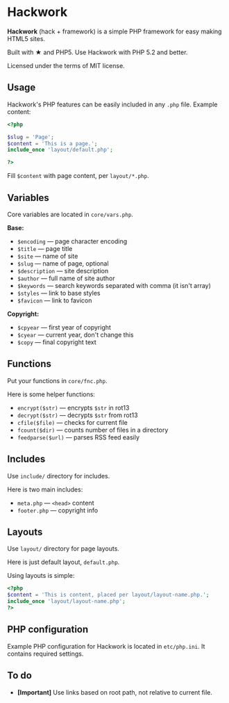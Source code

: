# Hackwork

**Hackwork** (hack + framework) is a simple PHP framework for easy making HTML5 sites.

Built with &#9733; and PHP5. Use Hackwork with PHP 5.2 and better.

Licensed under the terms of MIT license.

## Usage

Hackwork's PHP features can be easily included in any `.php` file. Example content:

```php
<?php

$slug = 'Page';
$content = 'This is a page.';
include_once 'layout/default.php';

?>
```

Fill `$content` with page content, per `layout/*.php`.

## Variables

Core variables are located in `core/vars.php`.

**Base:**

* `$encoding` — page character encoding
* `$title` — page title
 * `$site` — name of site
 * `$slug` — name of page, optional
* `$description` — site description
* `$author` — full name of site author
* `$keywords` — search keywords separated with comma (it isn't array)
* `$styles` — link to base styles
* `$favicon` — link to favicon

**Copyright:**

* `$cpyear` — first year of copyright
* `$cyear` — current year, don't change this
* `$copy` — final copyright text

## Functions

Put your functions in `core/fnc.php`.

Here is some helper functions:

* `encrypt($str)` — encrypts `$str` in rot13
* `decrypt($str)` — decrypts `$str` from rot13
* `cfile($file)` — checks for current file
* `fcount($dir)` — counts number of files in a directory
* `feedparse($url)` — parses RSS feed easily

## Includes

Use `include/` directory for includes.

Here is two main includes:

* `meta.php` — `<head>` content
* `footer.php` — copyright info

## Layouts

Use `layout/` directory for page layouts.

Here is just default layout, `default.php`.

Using layouts is simple:
```php
<?php
$content = 'This is content, placed per layout/layout-name.php.';
include_once 'layout/layout-name.php';
?>
```

## PHP configuration

Example PHP configuration for Hackwork is located in `etc/php.ini`. It contains required settings.

## To do

* **[Important]** Use links based on root path, not relative to current file.